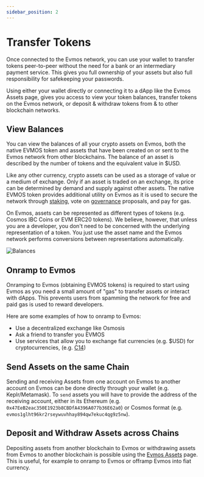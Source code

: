 ```yaml
---
sidebar_position: 2
---
```


# Transfer Tokens

Once connected to the Evmos network, you can use your wallet to transfer tokens peer-to-peer without the need for a bank or an intermediary payment service. This gives you full ownership of your assets but also full responsibility for safekeeping your passwords.

Using either your wallet directly or connecting it to a dApp like the Evmos Assets page, gives you access to view your token balances, transfer tokens on the Evmos network, or deposit & withdraw tokens from & to other blockchain networks.

## View Balances

You can view the balances of all your crypto assets on Evmos, both the native EVMOS token and assets that have been created on or sent to the Evmos network from other blockchains. The balance of an asset is described by the number of tokens and the equivalent value in $USD.

Like any other currency, crypto assets can be used as a storage of value or a medium of exchange. Only if an asset is traded on an exchange, its price can be determined by demand and supply against other assets. The native EVMOS token provides additional utility on Evmos as it is used to secure the network through [staking](https://app.evmos.org/staking), vote on [governance](https://app.evmos.org/governance) proposals, and pay for gas.

On Evmos, assets can be represented as different types of tokens (e.g. Cosmos IBC Coins or EVM ERC20 tokens). We believe, however, that unless you are a developer, you don't need to be concerned with the underlying representation of a token. You just use the asset name and the Evmos network performs conversions between representations automatically.

![Balances](/img/transfer-tokens.png)

## Onramp to Evmos

Onramping to Evmos (obtaining EVMOS tokens) is required to start using Evmos as you need a small amount of "gas" to transfer assets or interact with dApps. This prevents users from spamming the network for free and paid gas is used to reward developers.

Here are some examples of how to onramp to Evmos:

* Use a decentralized exchange like Osmosis
* Ask a friend to transfer you EVMOS 
* Use services that allow you to exchange fiat currencies (e.g. $USD) for cryptocurrencies, (e.g. [C14](https://www.c14.money/buy))

## Send Assets on the same Chain

Sending and receiving Assets from one account on Evmos to another account on Evmos can be done directly through your wallet (e.g. Keplr/Metamask). To `send` assets you will have to provide the address of the receiving account, either in its Ethereum (e.g. `0x47EeB2eac350E1923b8CBDfA4396A077b36E62a0`) or Cosmos format (e.g. `evmos1glht96kr2rseywuvhhay894qw7ekuc4qg9z5nw`).

## Deposit and Withdraw Assets across Chains

Depositing assets from another blockchain to Evmos or withdrawing assets from Evmos to another blockchain is possible using the [Evmos Assets](https://app.evmos.org/assets) page. This is useful, for example to onramp to Evmos or offramp Evmos into fiat currency.